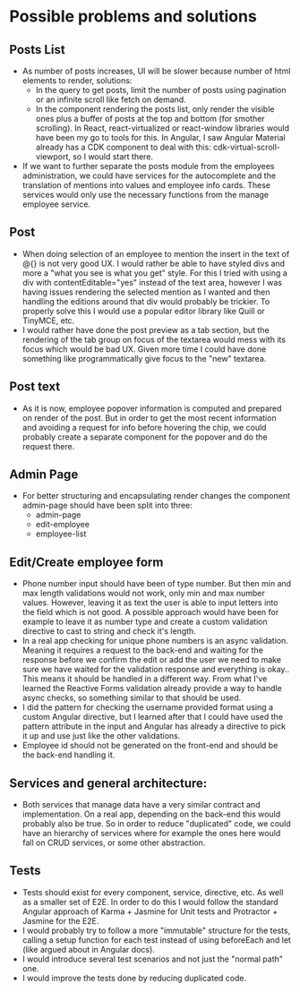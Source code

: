 
# Possible problems and solutions
## Posts List
- As number of posts increases, UI will be slower because number of html elements to render, solutions:
    - In the query to get posts, limit the number of posts using pagination or an infinite scroll like fetch on demand.
    - In the component rendering the posts list, only render the visible ones plus a buffer of posts at the top and bottom (for smother scrolling). In React, react-virtualized or react-window libraries would have been my go to tools for this. In Angular, I saw Angular Material already has a CDK component to deal with this: cdk-virtual-scroll-viewport, so I would start there.
- If we want to further separate the posts module from the employees administration, we could have services for the autocomplete and the translation of mentions into values and employee info cards. These services would only use the necessary functions from the manage employee service.

## Post
- When doing selection of an employee to mention the insert in the text of @{} is not very good UX. I would rather be able to have styled divs and more a "what you see is what you get" style. For this I tried with using a div with contentEditable="yes" instead of the text area, however I was having issues rendering the selected mention as I wanted and then handling the editions around that div would probably be trickier. To properly solve this I would use a popular editor library like Quill or TinyMCE, etc.  
- I would rather have done the post preview as a tab section, but the rendering of the tab group on focus of the textarea would mess with its focus which would be bad UX. Given more time I could have done something like programmatically give focus to the "new" textarea.

## Post text
- As it is now, employee popover information is computed and prepared on render of the post. But in order to get the most recent information and avoiding a request for info before hovering the chip, we could probably create a separate component for the popover and do the request there.

## Admin Page
- For better structuring and encapsulating render changes the component admin-page should have been split into three:
    - admin-page
    - edit-employee
    - employee-list

## Edit/Create employee form
- Phone number input should have been of type number. But then min and max length validations would not work, only min and max number values. However, leaving it as text the user is able to input letters into the field which is not good. A possible approach would have been for example to leave it as number type and create a custom validation directive to cast to string and check it's length.
- In a real app checking for unique phone numbers is an async validation. Meaning it requires a request to the back-end and waiting for the response before we confirm the edit or add the user we need to make sure we have waited for the validation response and everything is okay.. This means it should be handled in a different way. From what I've learned the Reactive Forms validation already provide a way to handle async checks, so something similar to that should be used.
- I did the pattern for checking the username provided format using a custom Angular directive, but I learned after that I could have used the pattern attribute in the input and Angular has already a directive to pick it up and use just like the other validations.
- Employee id should not be generated on the front-end and should be the back-end handling it.

## Services and general architecture:
- Both services that manage data have a very similar contract and implementation. On a real app, depending on the back-end this would probably also be true. So in order to reduce "duplicated" code, we could have an hierarchy of services where for example the ones here would fall on CRUD services, or some other abstraction.

## Tests
- Tests should exist for every component, service, directive, etc. As well as a smaller set of E2E. In order to do this I would follow the standard Angular approach of Karma + Jasmine for Unit tests and Protractor + Jasmine for the E2E.
- I would probably try to follow a more "immutable" structure for the tests, calling a setup function for each test instead of using beforeEach and let (like argued about in Angular docs).
- I would introduce several test scenarios and not just the "normal path" one.
- I would improve the tests done by reducing duplicated code.